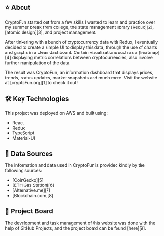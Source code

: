 ## ⭐  About
CryptoFun started out from a few skills I wanted to learn and practice over my summer break from college, the state management library [Redux][2], [atomic design][3], and project management.

After tinkering with a bunch of cryptocurrency data with Redux, I eventually decided to create a simple UI to display this data, through the use of charts and graphs in a clean dashboard. Certain visualisations such as a [heatmap][4] displaying metric correlations between cryptocurrencies, also involve further manipulation of the data.

The result was CryptoFun, an information dashboard that displays prices, trends, status updates, market snapshots and much more. Visit the website at [cryptoFun.org][1] to check it out!

## 🛠️  Key Technologies
This project was deployed on AWS and built using:

- React
- Redux
- TypeScript
- Material-UI

## 📝  Data Sources
The information and data used in CryptoFun is provided kindly by the following sources:

- [CoinGecko][5]
- [ETH Gas Station][6]
- [Alternative.me][7]
- [Blockchain.com][8]

## 🚧 Project Board
The development and task management of this website was done with the help of GitHub Projects, and the project board can be found [here][9].
